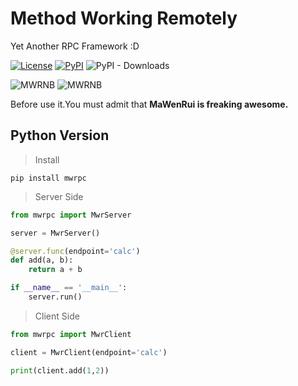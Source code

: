 # Method Working Remotely

Yet Another RPC Framework :D

[![License](https://img.shields.io/github/license/mwrpub/mwrpc-py.svg?color=blue&style=flat-square)](https://github.com/mwrpub/mwrpc-py/blob/master/LICENSE)
[![PyPI](https://img.shields.io/pypi/v/mwrpc.svg?color=3776AB&logo=pypi&logoColor=white&style=flat-square)](https://pypi.org/project/mwrpc/)
![PyPI - Downloads](https://img.shields.io/pypi/dm/mwrpc.svg?logo=python&logoColor=white&style=flat-square)

![MWRNB](https://img.shields.io/badge/♞MWR-Freaking_Awesome-ff69b4.svg?style=flat-square)
![MWRNB](https://img.shields.io/badge/Powered_By-MWR_Engine-brightgreen.svg?style=flat-square)

Before use it.You must admit that **MaWenRui is freaking awesome.** 

## Python Version

> Install

```shell
pip install mwrpc
```

> Server Side 

```python
from mwrpc import MwrServer

server = MwrServer()

@server.func(endpoint='calc')
def add(a, b):
    return a + b

if __name__ == '__main__':
    server.run()
```

> Client Side

```python
from mwrpc import MwrClient

client = MwrClient(endpoint='calc')

print(client.add(1,2))
```
